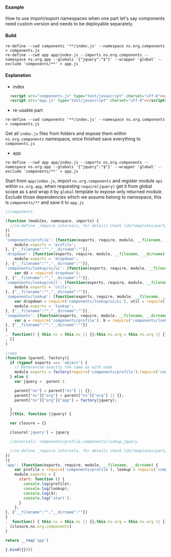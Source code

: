 #### Example

How to use import/export namespaces when one part let's say components need custom version and needs to be deployable separately.

#### Build
```
re-define --cwd components '**/index.js' --namespace ns.org.components > components.js
re-define --cwd app app/index.js --imports ns.org.components --namespace ns.org.app --globals '{"jquery":"$"}' --wrapper 'global' --exclude 'components/**' > app.js
```
#### Explanation

* index
```html
  <script src="components.js" type="text/javascript" charset="utf-8"></script>
  <script src="app.js" type="text/javascript" charset="utf-8"></script>
```

* re-usable part

`re-define --cwd components '**/index.js' --namespace ns.org.components > components.js`

Get all `index.js` files from folders and expose them within `ns.org.components` namespace, once finished save everything to `components.js`

* app
```
re-define --cwd app app/index.js --imports ns.org.components --namespace ns.org.app --globals '{"jquery":"$"}' --wrapper 'global' --exclude 'components/**' > app.js
```

Start from `app/index.js`, import `ns.org.components` and register module `api` within `ns.org.app`, when requesting `require(jquery)` get it from global scope as `$` and wrap it by `global` template to expose only returned module. Exclude those dependencies which we assume belong to namespace, this is `components/**` and save it to `app.js`

```js
//components

(function (modules, namespace, imports) {
  //re-define _require internals, for details check lib/templates/part/require.tmpl
})
({ 
'components/profile': [function(exports, require, module, __filename, __dirname) { 
    module.exports = 'profile';
}, {"__filename":"","__dirname":""}], 
'dropdown': [function(exports, require, module, __filename, __dirname) { 
    module.exports = 'dropdown';
}, {"__filename":"","__dirname":""}], 
'components/lookup/ui/ui': [function(exports, require, module, __filename, __dirname) { 
    var dd = require('dropdown');
}, {"__filename":"","__dirname":""}], 
'components/lookup/util': [function(exports, require, module, __filename, __dirname) { 
    module.exports = 'utils';
}, {"__filename":"","__dirname":""}], 
'components/lookup': [function(exports, require, module, __filename, __dirname) { 
    var dropdown = require('components/lookup/ui/ui'), util = require('components/lookup/util');
    module.exports = 'lookup';
}, {"__filename":"","__dirname":""}], 
'components': [function(exports, require, module, __filename, __dirname) { 
    var a = require('components/profile'), b = require('components/lookup');
}, {"__filename":"","__dirname":""}]
}
,  function() { this.ns = this.ns || {};this.ns.org = this.ns.org || {};this.ns.org.components = this.ns.org.components || {}; return this.ns.org.components }.call(this) 
, []
)
```

```js
//app
(function (parent, factory){
  if (typeof exports === 'object') {
    // Referenced exactly the same as with node
    module.exports = factory(require('components/profile'),require('components/lookup'),require('jquery'))
  } else {
    var jquery =  parent.$

    parent["ns"] = parent["ns"] || {};
    parent["ns"]["org"] = parent["ns"]["org"] || {};
    parent["ns"]["org"]["app"] = factory(jquery);

  }
  }(this, function (jquery) {

  var closure = {}

  closure['jquery'] = jquery

  //externals: components/profile,components/lookup,jquery 

  //re-define _require internals, for details check lib/templates/part/require.tmpl
})
({ 
'app': [function(exports, require, module, __filename, __dirname) { 
    var profile = require('components/profile'), lookup = require('components/lookup'), $ = require('jquery');
    module.exports = {
      start: function () {
        console.log(profile);
        console.log(lookup);
        console.log($);
        console.log('start');
      }
    };
}, {"__filename":"","__dirname":""}]
}
,  function() { this.ns = this.ns || {};this.ns.org = this.ns.org || {};this.ns.org.app = this.ns.org.app || {}; return this.ns.org.app }.call(this) 
, [closure,ns.org.components]
)

return __req('app')

}.bind({})))
```
